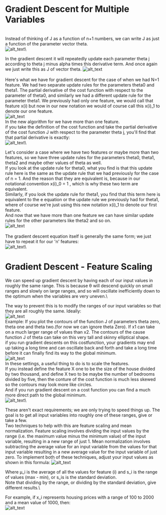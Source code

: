 # Gradient Descent for Multiple Variables
\
Instead of thinking of J as a function of  n+1 numbers, we can write J as just a function of the parameter vector theta.\
![alt_text](https://i.imgur.com/saL1boQ.png)\

In the gradient descent it will repeatedly update each parameter theta j according to theta j minus alpha times this derivative term. And once again we just write this as J of vector theta. 
![alt_text](https://i.imgur.com/4aoup9O.png)\
\
Here's what we have for gradient descent for the case of when we had N=1 feature. 
We had two separate update rules for the parameters theta0 and theta1.
The partial derivative of the cost function with respect to the parameter of theta0, and similarly we had a different update rule for the parameter theta1.
We previously had only one feature, we would call that feature x(i) but now in our new notation we would of course call this x(i)_1 to denote our one feature.\
![alt_text](https://i.imgur.com/nx5mSGz.png)\
In the new algorithm for we have more than one feature.\
if you take the definition of the cost function and take the partial derivative of the cost function J with respect to the parameter theta j, you'll find that that partial derivative is exactly:\
![alt_text](https://i.imgur.com/oISFo6P.png)\

Let's consider a case where we have two features or maybe more than two features, so we have three update rules for the parameters theta0, theta1, theta2 and maybe other values of theta as well.\
If you look at the update rule for theta0, what you find is that this update rule here is the same as the update rule that we had previously for the case of n = 1. 
And the reason that they are equivalent is, because in our notational convention x(i)_0 = 1 , which is why these two term  are equivalent.\
Similarly, if you look the update rule for theta1, you find that this term here is equivalent to the e equation or the update rule we previously had for theta1, where of course we're just using this new notation x(i)_1 to denote our first feature.\
And now that we have more than one feature we can have similar update rules for the other parameters like theta2 and so on.\
![alt_text](https://i.imgur.com/xRaGK2q.png)\
\
The gradient descent equation itself is generally the same form; we just have to repeat it for our 'n' features:\
![alt_text](https://i.imgur.com/wBzoSHE.png)\

# Gradient Descent - Feature Scaling

We can speed up gradient descent by having each of our input values in roughly the same range. This is because θ will descend quickly on small ranges and slowly on large ranges, and so will oscillate inefficiently down to the optimum when the variables are very uneven.\

The way to prevent this is to modify the ranges of our input variables so that they are all roughly the same. Ideally:\
![alt_text](https://i.imgur.com/TSOwLUt.png)\
Example: If you plot the contours of the function J of parameters theta zero, theta one and theta two.(for now we can ignore theta Zero).
If x1 can take on a much larger range of values than x2.  The contours of the cause function J of theta can take on this very tall and skinny elliptical shape.\
if you run gradient descents on this costfunction, your gradients may end up taking a long time and can oscillate back and forth and take a long time before it can finally find its way to the global minimum.\
![alt_text](https://i.imgur.com/ysCabFZ.png) \
In these settings, a useful thing to do is to scale the features.\
If you instead define the feature X one to be the size of the house divided by two thousand, and define X two to be maybe the number of bedrooms divided by five, then the conture of the cost function is much less skewed so the contours may look more like circles.\
And if you run gradient descent on a cost function you can find a much more direct path to the global minimum.\
![alt_text](https://i.imgur.com/MdsSNtp.png)\

These aren't exact requirements; we are only trying to speed things up. The goal is to get all input variables into roughly one of these ranges, give or take a few.\
Two techniques to help with this are feature scaling and mean normalization. Feature scaling involves dividing the input values by the range (i.e. the maximum value minus the minimum value) of the input variable, resulting in a new range of just 1. Mean normalization involves subtracting the average value for an input variable from the values for that input variable resulting in a new average value for the input variable of just zero. To implement both of these techniques, adjust your input values as shown in this formula:
![alt_text](https://i.imgur.com/I4JUTBm.png)

Where μ_i is the average of all the values for feature (i) and s_i is the range of values (max - min), or s_is is the standard deviation.\
Note that dividing by the range, or dividing by the standard deviation, give different results.\

For example, if x_i represents housing prices with a range of 100 to 2000  and a mean value of 1000, then:\
![alt_text](https://i.imgur.com/JsfvBIZ.png)
